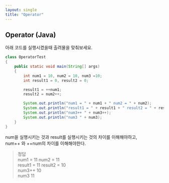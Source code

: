 ```yaml
---
layout: single
title: "Operator"
---
```

## Operator (Java)

아래 코드를 실행시켰을때 출려물을 맞춰보세요.
```java
class OperatorTest
{
	public static void main(String[] args)
	{
		int num1 = 10, num2 = 10, num3 =10;
		int result1 = 0, result2 = 0;

		result1 = ++num1;
		result2 = num2++;

		System.out.println("num1 = " + num1 + " num2 = " + num2);
		System.out.println("result1 = " + result1 + " result2 = " + result2);
		System.out.println("num3++ " + num3++);
		System.out.println("num3 " + num3);
	}
}
```
num을 실행시키는 것과 result를 실행시키는 것의 차이를 이해해야하고,  
num++ 와 ++num의 차이를 이해해야한다.


> 정답  
> num1 = 11 num2 = 11  
> result1 = 11 result2 = 10  
> num3++ 10  
> num3 11

